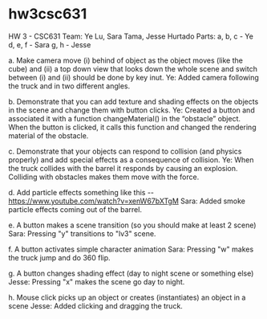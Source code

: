 # hw3csc631
HW 3 - CSC631
Team: Ye Lu, Sara Tama, Jesse Hurtado
Parts:
    a, b, c - Ye
    d, e, f - Sara
    g, h - Jesse
    
a. Make camera move (i) behind of object as the object moves (like the cube) and (ii) a top
down view that looks down the whole scene and switch between (i) and (ii) should be
done by key inut.
        Ye: Added camera following the truck and in two different angles.
  
b. Demonstrate that you can add texture and shading effects on the objects in the scene
and change them with button clicks.
       Ye: Created a button and associated it with a function changeMaterial() in the “obstacle” object.
           When the button is clicked, it calls this function and changed the rendering material of the
           obstacle.

c. Demonstrate that your objects can respond to collision (and physics properly) and add
special effects as a consequence of collision.
       Ye: When the truck collides with the barrel it responds by causing an explosion. Colliding with obstacles makes them move with the force.

d. Add particle effects something like this --
https://www.youtube.com/watch?v=xenW67bXTgM
       Sara: Added smoke particle effects coming out of the barrel.

e. A button makes a scene transition (so you should make at least 2 scene)
       Sara: Pressing "y" transitions to "lv3" scene.

f. A button activates simple character animation
       Sara: Pressing "w" makes the truck jump and do 360 flip.

g. A button changes shading effect (day to night scene or something else)
       Jesse: Pressing "x" makes the scene go day to night.

h. Mouse click picks up an object or creates (instantiates) an object in a scene
       Jesse: Added clicking and dragging the truck.
